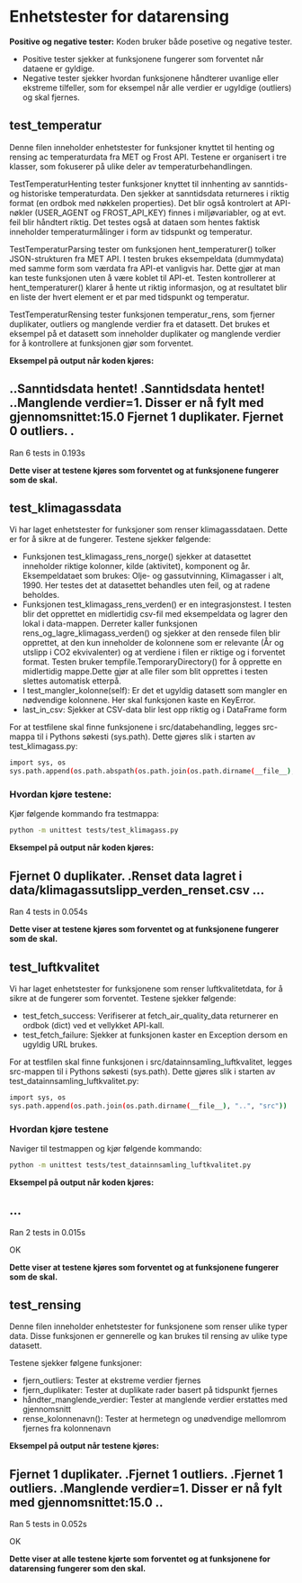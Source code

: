 # Enhetstester for datarensing

**Positive og negative tester:**
Koden bruker både posetive og negative tester. 
- Positive tester sjekker at funksjonene fungerer som forventet når dataene er gyldige.
- Negative tester sjekker hvordan funksjonene håndterer uvanlige eller ekstreme tilfeller, som for eksempel når alle verdier er ugyldige (outliers) og skal fjernes.

## test_temperatur
Denne filen inneholder enhetstester for funksjoner knyttet til henting og rensing ac temperaturdata fra MET og Frost API. Testene er organisert i tre klasser, som fokuserer på ulike deler av temperaturbehandlingen.

TestTemperaturHenting tester funksjoner knyttet til innhenting av sanntids- og historiske temperaturdata. Den sjekker at sanntidsdata returneres i riktig format (en ordbok med nøkkelen properties). Det blir også kontrolert at API-nøkler (USER_AGENT og FROST_API_KEY) finnes i miljøvariabler, og at evt. feil blir håndtert riktig. Det testes også at dataen som hentes faktisk inneholder temperaturmålinger i form av tidspunkt og temperatur.

TestTemperaturParsing tester om funksjonen hent_temperaturer() tolker JSON-strukturen fra MET API. I testen brukes eksempeldata (dummydata) med samme form som værdata fra API-et vanligvis har. Dette gjør at man kan teste funksjonen uten å være koblet til API-et. Testen kontrollerer at hent_temperaturer() klarer å hente ut riktig informasjon, og at resultatet blir en liste der hvert element er et par med tidspunkt og temperatur.

TestTemperaturRensing tester funksjonen temperatur_rens, som fjerner duplikater, outliers og manglende verdier fra et datasett. Det brukes et eksempel på et datasett som inneholder duplikater og manglende verdier for å kontrollere at funksjonen gjør som forventet.

**Eksempel på output når koden kjøres:**

..Sanntidsdata hentet!
.Sanntidsdata hentet!
..Manglende verdier=1. Disser er nå fylt med gjennomsnittet:15.0
Fjernet 1 duplikater.
Fjernet 0 outliers.
.
----------------------------------------------------------------------
Ran 6 tests in 0.193s

**Dette viser at testene kjøres som forventet og at funksjonene fungerer som de skal.**

## test_klimagassdata
Vi har laget enhetstester for funksjoner som renser klimagassdataen. Dette er for å sikre at de fungerer. Testene sjekker følgende:
- Funksjonen test_klimagass_rens_norge() sjekker at datasettet inneholder riktige kolonner, kilde (aktivitet), komponent og år. Eksempeldataet som brukes:
Olje- og gassutvinning, Klimagasser i alt, 1990.
Her testes det at datasettet behandles uten feil, og at radene beholdes.
- Funksjonen test_klimagass_rens_verden() er en integrasjonstest. I testen blir det opprettet en midlertidig csv-fil med eksempeldata og lagrer den lokal i data-mappen. Derreter kaller funksjonen rens_og_lagre_klimagass_verden() og sjekker at den rensede filen blir opprettet, at den kun inneholder de kolonnene som er relevante (År og utslipp i CO2 ekvivalenter) og at verdiene i filen er riktige og i forventet format.
Testen bruker tempfile.TemporaryDirectory() for å opprette en midlertidig mappe.Dette gjør at alle filer som blit opprettes i testen slettes automatisk etterpå. 
- I test_mangler_kolonne(self): Er det et ugyldig datasett som mangler en nødvendige kolonnene. Her skal funksjonen kaste en KeyError.
- last_in_csv: Sjekker at CSV-data blir lest opp riktig og i DataFrame form

For at testfilene skal finne funksjonene i src/databehandling, legges src-mappa til i Pythons søkesti (sys.path). Dette gjøres slik i starten av test_klimagass.py:

```bash
import sys, os
sys.path.append(os.path.abspath(os.path.join(os.path.dirname(__file__), '..', 'src')))
```

### Hvordan kjøre testene:
Kjør følgende kommando fra testmappa:

```bash
python -m unittest tests/test_klimagass.py
```

**Eksempel på output når koden kjøres:**

Fjernet 0 duplikater.
.Renset data lagret i data/klimagassutslipp_verden_renset.csv
...
----------------------------------------------------------------------
Ran 4 tests in 0.054s

**Dette viser at testene kjøres som forventet og at funksjonene fungerer som de skal.**

## test_luftkvalitet
Vi har laget enhetstester for funksjonene som renser luftkvalitetdata, for å sikre at de fungerer som forventet. Testene sjekker følgende:
- test_fetch_success: Verifiserer at fetch_air_quality_data returnerer en ordbok (dict) ved et vellykket API-kall.
- test_fetch_failure: Sjekker at funksjonen kaster en Exception dersom en ugyldig URL brukes.

For at testfilen skal finne funksjonen i src/datainnsamling_luftkvalitet, legges src-mappen til i Pythons søkesti (sys.path). Dette gjøres slik i starten av test_datainnsamling_luftkvalitet.py:

```bash
import sys, os
sys.path.append(os.path.join(os.path.dirname(__file__), "..", "src"))
```
### Hvordan kjøre testene
Naviger til testmappen og kjør følgende kommando:
```bash
python -m unittest tests/test_datainnsamling_luftkvalitet.py
```

**Eksempel på output når koden kjøres:**

...
----------------------------------------------------------------------
Ran 2 tests in 0.015s

OK

**Dette viser at testene kjøres som forventet og at funksjonene fungerer som de skal.**

## test_rensing 
Denne filen inneholder enhetstester for funksjonene som renser ulike typer data. Disse funksjonen er gennerelle og kan brukes til rensing av ulike type datasett. 

Testene sjekker følgene funksjoner: 
- fjern_outliers: Tester at ekstreme verdier fjernes
- fjern_duplikater: Tester at duplikate rader basert på tidspunkt fjernes
- håndter_manglende_verdier: Tester at manglende verdier erstattes med gjennomsnitt
- rense_kolonnenavn(): Tester at hermetegn og unødvendige mellomrom fjernes fra kolonnenavn

**Eksempel på output når testene kjøres:**

Fjernet 1 duplikater.
.Fjernet 1 outliers.
.Fjernet 1 outliers.
.Manglende verdier=1. Disser er nå fylt med gjennomsnittet:15.0
..
----------------------------------------------------------------------
Ran 5 tests in 0.052s

OK

**Dette viser at alle testene kjørte som forventet og at funksjonene for datarensing fungerer som den skal.**
